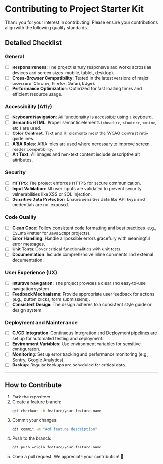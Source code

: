 # Contributing to Project Starter Kit  

Thank you for your interest in contributing! Please ensure your contributions align with the following quality standards.  

## Detailed Checklist  

### General  
- [ ] **Responsiveness**: The project is fully responsive and works across all devices and screen sizes (mobile, tablet, desktop).  
- [ ] **Cross-Browser Compatibility**: Tested in the latest versions of major browsers (Chrome, Firefox, Safari, Edge).  
- [ ] **Performance Optimization**: Optimized for fast loading times and efficient resource usage.  

### Accessibility (A11y)  
- [ ] **Keyboard Navigation**: All functionality is accessible using a keyboard.  
- [ ] **Semantic HTML**: Proper semantic elements (`<header>`, `<footer>`, `<main>`, etc.) are used.  
- [ ] **Color Contrast**: Text and UI elements meet the WCAG contrast ratio guidelines.  
- [ ] **ARIA Roles**: ARIA roles are used where necessary to improve screen reader compatibility.  
- [ ] **Alt Text**: All images and non-text content include descriptive alt attributes.  

### Security  
- [ ] **HTTPS**: The project enforces HTTPS for secure communication.  
- [ ] **Input Validation**: All user inputs are validated to prevent security vulnerabilities like XSS or SQL injection.  
- [ ] **Sensitive Data Protection**: Ensure sensitive data like API keys and credentials are not exposed.  

### Code Quality  
- [ ] **Clean Code**: Follow consistent code formatting and best practices (e.g., ESLint/Prettier for JavaScript projects).  
- [ ] **Error Handling**: Handle all possible errors gracefully with meaningful error messages.  
- [ ] **Unit Tests**: Cover critical functionalities with unit tests.  
- [ ] **Documentation**: Include comprehensive inline comments and external documentation.  

### User Experience (UX)  
- [ ] **Intuitive Navigation**: The project provides a clear and easy-to-use navigation system.  
- [ ] **Feedback Mechanisms**: Provide appropriate user feedback for actions (e.g., button clicks, form submissions).  
- [ ] **Consistent Design**: The design adheres to a consistent style guide or design system.  

### Deployment and Maintenance  
- [ ] **CI/CD Integration**: Continuous Integration and Deployment pipelines are set up for automated testing and deployment.  
- [ ] **Environment Variables**: Use environment variables for sensitive configuration.  
- [ ] **Monitoring**: Set up error tracking and performance monitoring (e.g., Sentry, Google Analytics).  
- [ ] **Backup**: Regular backups are scheduled for critical data.  

---  

## How to Contribute  

1. Fork the repository.  
2. Create a feature branch:  
   ```bash
   git checkout -b feature/your-feature-name
   ```
3. Commit your changes:
   ```bash
   git commit -m "Add feature description"
   ```
4. Push to the branch:
   ```bash
   git push origin feature/your-feature-name
   ```
5. Open a pull request.
We appreciate your contribution! 🎉
